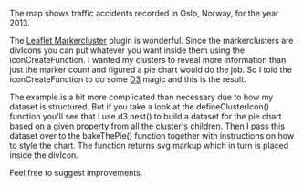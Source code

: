 The map shows traffic accidents recorded in Oslo, Norway, for the year 2013.

The [Leaflet Markercluster](https://github.com/Leaflet/Leaflet.markercluster) plugin is wonderful. Since the markerclusters are divIcons you can put whatever you want inside them using the iconCreateFunction. I wanted my clusters to reveal more information than just the marker count and figured a pie chart would do the job. So I told the iconCreateFunction to do some [D3](http://d3js.org/) magic and this is the result.

The example is a bit more complicated than necessary due to how my dataset is structured. But if you take a look at the defineClusterIcon() function you'll see that I use d3.nest() to build a dataset for the pie chart based on a given property from all the cluster's children. Then I pass this dataset over to the bakeThePie() function together with instructions on how to style the chart. The function returns svg markup which in turn is placed inside the divIcon.

Feel free to suggest improvements.